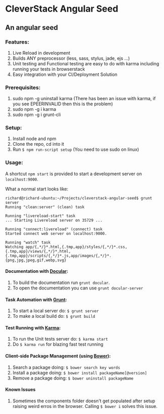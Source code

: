 # CleverStack Angular Seed
## An angular seed 

### Features:
1. Live Reload in development
2. Builds ANY preprocessor (less, sass, stylus, jade, ejs ...)
3. Unit testing and Functional testing are easy to do with karma including running your tests in browserstack
4. Easy integration with your CI/Deployment Solution

### Prerequisites:
1. sudo npm -g uninstall karma (There has been an issue with karma, if you see EPEERINVALID then this is the problem)
2. sudo npm -g i karma
3. sudo npm -g i grunt-cli

### Setup:
1. Install node and npm
2. Clone the repo, cd into it
3. Run `$ npm run-script setup` (You need to use sudo on linux)

### Usage:
A shortcut `npm start` is provided to start a development server on `localhost:9000`.

What a normal start looks like:
```
richard@richard-ubuntu:~/Projects/cleverstack-angular-seed$ grunt server
Running "clean:server" (clean) task

Running "livereload-start" task
... Starting Livereload server on 35729 ...

Running "connect:livereload" (connect) task
Started connect web server on localhost:9000.

Running "watch" task
Watching app/{,*/}*.html,{.tmp,app}/styles/{,*/}*.css,{.tmp,app}/views/{,*/}*.html,{.tmp,app}/scripts/{,*/}*.js,app/images/{,*/}*.{png,jpg,jpeg,gif,webp,svg}
```

#### Documentation with [Docular](https://github.com/gitsome/docular):
1. To build the documentation run `grunt docular`.
2. To open the documentation you can use `grunt docular-server`

#### Task Automation with [Grunt](http://http://gruntjs.com/):
1. To start a local server do: `$ grunt server`
4. To make a local build do: `$ grunt build`

#### Test Running with [Karma](http://karma-runner.github.io):
1. To run the Unit tests server do: `$ karma start`
2. Do `$ karma run` for blazing fast test running

#### Client-side Package Management (using [Bower](http://bower.io)):
1. Search a package doing: `$ bower search key words`
2. Install a package doing: `$ bower install packageName[@version]`
3. Remove a package doing: `$ bower uninstall packageName`

#### Known Issues
1. Sometimes the components folder doesn't get populated after setup raising weird erros in the browser. Calling `$ bower i` solves this issue.
